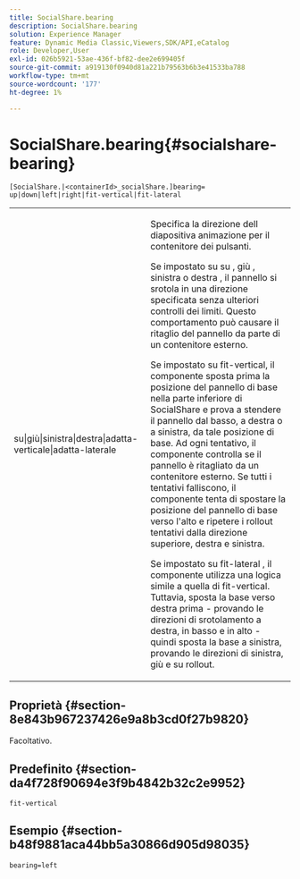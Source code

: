 ```yaml
---
title: SocialShare.bearing
description: SocialShare.bearing
solution: Experience Manager
feature: Dynamic Media Classic,Viewers,SDK/API,eCatalog
role: Developer,User
exl-id: 026b5921-53ae-436f-bf82-dee2e699405f
source-git-commit: a919130f0940d81a221b79563b6b3e41533ba788
workflow-type: tm+mt
source-wordcount: '177'
ht-degree: 1%

---
```


# SocialShare.bearing{#socialshare-bearing}

`[SocialShare.|<containerId>_socialShare.]bearing= up|down|left|right|fit-vertical|fit-lateral`

<table id="table_0002BE81371D4E16A56FBEDD13FDF3C2"> 
 <tbody> 
  <tr> 
   <td colname="col1"> <p> <span class="codeph"> su|giù|sinistra|destra|adatta-verticale|adatta-laterale </span> </p> </td> 
   <td colname="col2"> <p> Specifica la direzione dell diapositiva animazione per il contenitore dei pulsanti. </p> <p> Se impostato su <span class="codeph"> su </span>, <span class="codeph"> giù </span>, <span class="codeph"> sinistra </span>o <span class="codeph"> destra </span>, il pannello si srotola in una direzione specificata senza ulteriori controlli dei limiti. Questo comportamento può causare il ritaglio del pannello da parte di un contenitore esterno. </p> <p>Se impostato su <span class="codeph"> fit-vertical, </span>il componente sposta prima la posizione del pannello di base nella parte inferiore di SocialShare e prova a stendere il pannello dal basso, a destra o a sinistra, da tale posizione di base. Ad ogni tentativo, il componente controlla se il pannello è ritagliato da un contenitore esterno. Se tutti i tentativi falliscono, il componente tenta di spostare la posizione del pannello di base verso l'alto e ripetere i rollout tentativi dalla direzione superiore, destra e sinistra. </p> <p>Se impostato su <span class="codeph"> fit-lateral </span>, il componente utilizza una logica simile a quella di fit-vertical. Tuttavia, sposta la base verso destra prima - provando le direzioni di srotolamento a destra, in basso e in alto - quindi sposta la base a sinistra, provando le direzioni di sinistra, giù e su rollout. </p> </td> 
  </tr> 
 </tbody> 
</table>

## Proprietà {#section-8e843b967237426e9a8b3cd0f27b9820}

Facoltativo.

## Predefinito {#section-da4f728f90694e3f9b4842b32c2e9952}

`fit-vertical`

## Esempio {#section-b48f9881aca44bb5a30866d905d98035}

`bearing=left`
